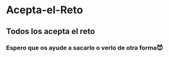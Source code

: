 # Acepta-el-Reto
 ## Todos los acepta el reto
### Espero que os ayude a sacarlo o verlo de otra forma😈
